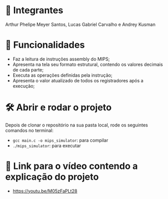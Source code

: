 # 👷 Integrantes
Arthur Phelipe Meyer Santos, Lucas Gabriel Carvalho e Andrey Kusman

# 🔨 Funcionalidades

- Faz a leitura de instruções assembly do MIPS;
- Apresenta na tela seu formato estrutural, contendo os valores decimais de cada parte;
- Executa as operações definidas pela instrução;
- Apresenta o valor atualizado de todos os registradores após a execução;

# 🛠️ Abrir e rodar o projeto
Depois de clonar o repositório na sua pasta local, rode os seguintes comandos no terminal:
- `gcc main.c -o mips_simulator`: para compilar
- `./mips_simulator`: para executar

# 🔗 Link para o vídeo contendo a explicação do projeto
- https://youtu.be/M05zFaPLt28
